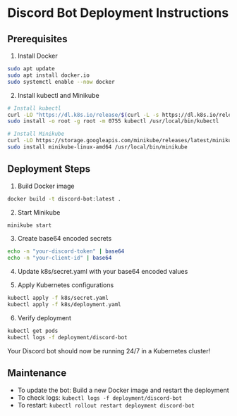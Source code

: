 # Discord Bot Deployment Instructions

## Prerequisites
1. Install Docker
```bash
sudo apt update
sudo apt install docker.io
sudo systemctl enable --now docker
```

2. Install kubectl and Minikube
```bash
# Install kubectl
curl -LO "https://dl.k8s.io/release/$(curl -L -s https://dl.k8s.io/release/stable.txt)/bin/linux/amd64/kubectl"
sudo install -o root -g root -m 0755 kubectl /usr/local/bin/kubectl

# Install Minikube
curl -LO https://storage.googleapis.com/minikube/releases/latest/minikube-linux-amd64
sudo install minikube-linux-amd64 /usr/local/bin/minikube
```

## Deployment Steps

1. Build Docker image
```bash
docker build -t discord-bot:latest .
```

2. Start Minikube
```bash
minikube start
```

3. Create base64 encoded secrets
```bash
echo -n "your-discord-token" | base64
echo -n "your-client-id" | base64
```

4. Update k8s/secret.yaml with your base64 encoded values

5. Apply Kubernetes configurations
```bash
kubectl apply -f k8s/secret.yaml
kubectl apply -f k8s/deployment.yaml
```

6. Verify deployment
```bash
kubectl get pods
kubectl logs -f deployment/discord-bot
```

Your Discord bot should now be running 24/7 in a Kubernetes cluster!

## Maintenance

- To update the bot: Build a new Docker image and restart the deployment
- To check logs: `kubectl logs -f deployment/discord-bot`
- To restart: `kubectl rollout restart deployment discord-bot`
